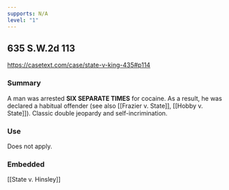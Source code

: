 ```yaml
---
supports: N/A
level: "1"
---
```

## 635 S.W.2d 113

https://casetext.com/case/state-v-king-435#p114

### Summary

A man was arrested **SIX SEPARATE TIMES** for cocaine. As a result, he was declared a habitual offender (see also [[Frazier v. State]], [[Hobby v. State]]). Classic double jeopardy and self-incrimination.


### Use

Does not apply.

### Embedded

[[State v. Hinsley]]
